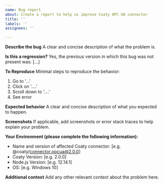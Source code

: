 ```yaml
---
name: Bug report
about: Create a report to help us improve Coaty OPC UA connector
title: ''
labels: ''
assignees: ''

---
```


<!--*************************************************************************************************
To expedite issue processing please search open and closed issues before submitting a new one.
Existing issues often contain information about workarounds, resolution, or progress updates.
**************************************************************************************************-->

**Describe the bug**
A clear and concise description of what the problem is.

**Is this a regression?**
Yes, the previous version in which this bug was not present was: [...]

**To Reproduce**
Minimal steps to reproduce the behavior:
1. Go to '...'
2. Click on '....'
3. Scroll down to '....'
4. See error

**Expected behavior**
A clear and concise description of what you expected to happen.

**Screenshots**
If applicable, add screenshots or error stack traces to help explain your problem.

**Your Environment (please complete the following information):**
- Name and version of affected Coaty connector: [e.g. @coaty/connector.opcua@2.0.0]
- Coaty Version: [e.g. 2.0.0]
- Node.js Version: [e.g. 12.14.1]
- OS: [e.g. Windows 10]

**Additional context**
Add any other relevant context about the problem here.
